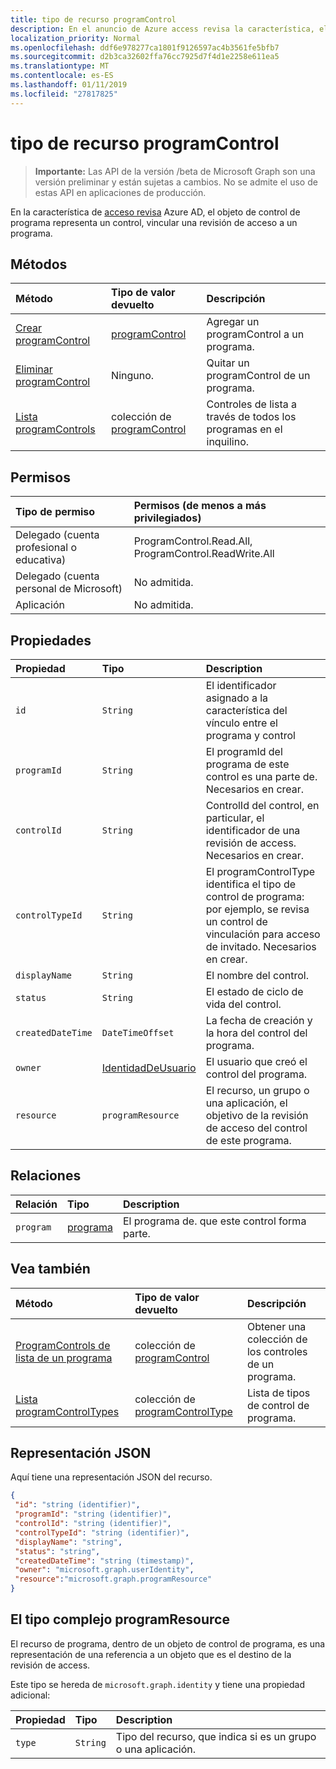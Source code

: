 ```yaml
---
title: tipo de recurso programControl
description: En el anuncio de Azure access revisa la característica, el objeto de control de programa representa un control, vincular una revisión de acceso a un programa.
localization_priority: Normal
ms.openlocfilehash: ddf6e978277ca1801f9126597ac4b3561fe5bfb7
ms.sourcegitcommit: d2b3ca32602ffa76cc7925d7f4d1e2258e611ea5
ms.translationtype: MT
ms.contentlocale: es-ES
ms.lasthandoff: 01/11/2019
ms.locfileid: "27817825"
---
```

# <a name="programcontrol-resource-type"></a>tipo de recurso programControl

> **Importante:** Las API de la versión /beta de Microsoft Graph son una versión preliminar y están sujetas a cambios. No se admite el uso de estas API en aplicaciones de producción.

En la característica de [acceso revisa](accessreviews-root.md) Azure AD, el objeto de control de programa representa un control, vincular una revisión de acceso a un programa.


## <a name="methods"></a>Métodos

| Método           | Tipo de valor devuelto    |Descripción|
|:---------------|:--------|:----------|
|[Crear programControl](../api/programcontrol-create.md) |     [programControl](programcontrol.md) |   Agregar un programControl a un programa.|
|[Eliminar programControl](../api/programcontrol-delete.md) |     Ninguno.   |   Quitar un programControl de un programa.|
|[Lista programControls](../api/programcontrol-list.md) | colección de [programControl](programcontrol.md)| Controles de lista a través de todos los programas en el inquilino.|

## <a name="permissions"></a>Permisos

|Tipo de permiso                        | Permisos (de menos a más privilegiados)              |
|:--------------------------------------|:---------------------------------------------------------|
|Delegado (cuenta profesional o educativa)     | ProgramControl.Read.All, ProgramControl.ReadWrite.All |
|Delegado (cuenta personal de Microsoft) | No admitida. |
|Aplicación                            | No admitida. |

## <a name="properties"></a>Propiedades
| Propiedad     | Tipo   |Description|
|:---------------|:--------|:----------|
| `id`                     |`String`                | El identificador asignado a la característica del vínculo entre el programa y control                                      |
| `programId`              |`String`                | El programId del programa de este control es una parte de. Necesarios en crear.                            |
| `controlId`              |`String`                | ControlId del control, en particular, el identificador de una revisión de access. Necesarios en crear.                                                |
| `controlTypeId`          |`String`                | El programControlType identifica el tipo de control de programa: por ejemplo, se revisa un control de vinculación para acceso de invitado. Necesarios en crear. |
| `displayName`            |`String`                | El nombre del control.                                                             |
| `status`                 |`String`                | El estado de ciclo de vida del control.                                                 |
| `createdDateTime`        |`DateTimeOffset`        | La fecha de creación y la hora del control del programa.                                        |
| `owner`                  |[IdentidadDeUsuario](useridentity.md)   | El usuario que creó el control del programa.                                               |
| `resource`               |`programResource`       | El recurso, un grupo o una aplicación, el objetivo de la revisión de acceso del control de este programa.                   |

## <a name="relationships"></a>Relaciones
| Relación | Tipo   |Description|
|:---------------|:--------|:----------|
| `program`                |[programa](program.md)               | El programa de. que este control forma parte.                                                |

## <a name="see-also"></a>Vea también

| Método           | Tipo de valor devuelto    |Descripción|
|:---------------|:--------|:----------|
|[ProgramControls de lista de un programa](../api/program-listcontrols.md) |      colección de [programControl](programcontrol.md)| Obtener una colección de los controles de un programa.|
|[Lista programControlTypes](../api/programcontroltype-list.md) | colección de [programControlType](programcontroltype.md)| Lista de tipos de control de programa. |

## <a name="json-representation"></a>Representación JSON

Aquí tiene una representación JSON del recurso.

<!-- {
  "blockType": "resource",
  "optionalProperties": [

  ],
  "@odata.type": "microsoft.graph.programControl"
}-->

```json
{
 "id": "string (identifier)",
 "programId": "string (identifier)",
 "controlId": "string (identifier)",
 "controlTypeId": "string (identifier)",
 "displayName": "string",
 "status": "string",
 "createdDateTime": "string (timestamp)",
 "owner": "microsoft.graph.userIdentity",
 "resource":"microsoft.graph.programResource"
}

```

## <a name="the-programresource-complex-type"></a>El tipo complejo programResource

El recurso de programa, dentro de un objeto de control de programa, es una representación de una referencia a un objeto que es el destino de la revisión de access.

Este tipo se hereda de `microsoft.graph.identity` y tiene una propiedad adicional:

| Propiedad     | Tipo   |Description|
|:---------------|:--------|:----------|
| `type`               |`String`  | Tipo del recurso, que indica si es un grupo o una aplicación. |     


<!-- {
  "type": "#page.annotation",
  "description": "programControl resource",
  "keywords": "",
  "section": "documentation",
  "tocPath": ""
}-->
